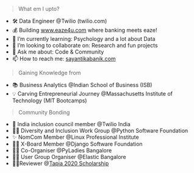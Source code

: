 <!--
![Alt Text](https://emojis.slackmojis.com/emojis/images/1497901371/2453/alert.gif)
## Don't waste time....   
-->
<!--
**sayantikabanik/sayantikabanik** is a ✨ _special_ ✨ repository because its `README.md` (this file) appears on your GitHub profile.
-->
> What em I upto?
- 🛠 Data Engineer @Twilio (twilio.com)
- 💰 Building www.eaze4u.com where banking meets eaze!
- 🌱 I’m currently learning: Psychology and a lot about Data 
- 👯 I’m looking to collaborate on: Research and fun projects
- 💬 Ask me about: Code & Community
- 📫 How to reach me: [sayantikabanik.com](https://www.sayantikabanik.com)

> Gaining Knowledge from 
- 📚 Business Analytics @Indian School of Business (ISB)
- 💡 Carving Entrepreneurial Journey @Massachusetts Institute of Technology (MIT Bootcamps)

> Community Bonding
- 🌟 India inclusion council member @Twilio India
- ✌🏽 Diversity and Inclusion Work Group @Python Software Foundation
- ✨ NomCom Member @Linux Professional Institute
- 💪🏽 X-Board Member @Django Software Foundation
- ✌🏽 Co-Organiser @PyLadies Bangalore
- 🙌🏽 User Group Organiser @Elastic Bangalore 
- ✌🏽Reviewer @[Tapia 2020 Scholarship](https://tapiaconference.cmd-it.org/)
